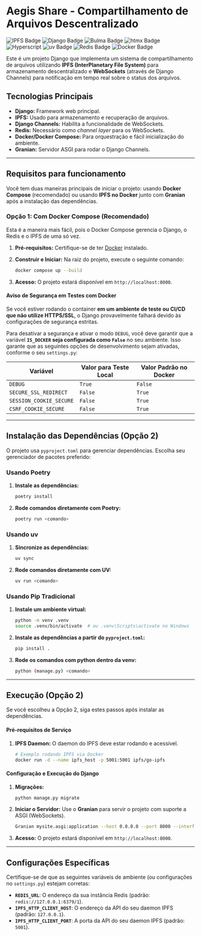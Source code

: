 # Aegis Share - Compartilhamento de Arquivos Descentralizado
![IPFS Badge](https://img.shields.io/badge/IPFS-65C2CB?logo=ipfs&logoColor=fff&style=for-the-badge) ![Django Badge](https://img.shields.io/badge/Django-092E20?logo=django&logoColor=fff&style=for-the-badge) ![Bulma Badge](https://img.shields.io/badge/Bulma-00D1B2?logo=bulma&logoColor=fff&style=for-the-badge) ![htmx Badge](https://img.shields.io/badge/htmx-36C?logo=htmx&logoColor=fff&style=for-the-badge)
![Hyperscript](https://img.shields.io/badge/%2F%2F%2F__%20Hyperscript-black?style=for-the-badge&labelColor=0d1a7bff)
![uv Badge](https://img.shields.io/badge/uv-DE5FE9?logo=uv&logoColor=fff&style=for-the-badge) ![Redis Badge](https://img.shields.io/badge/Redis-FF4438?logo=redis&logoColor=fff&style=for-the-badge)
![Docker Badge](https://img.shields.io/badge/Docker-2496ED?logo=docker&logoColor=fff&style=for-the-badge)

Este é um projeto Django que implementa um sistema de compartilhamento de arquivos utilizando **IPFS (InterPlanetary File System)** para armazenamento descentralizado e **WebSockets** (através de Django Channels) para notificação em tempo real sobre o status dos arquivos.

## Tecnologias Principais

  * **Django:** Framework web principal.
  * **IPFS:** Usado para armazenamento e recuperação de arquivos.
  * **Django Channels:** Habilita a funcionalidade de WebSockets.
  * **Redis:** Necessário como *channel layer* para os WebSockets.
  * **Docker/Docker Compose:** Para orquestração e fácil inicialização do ambiente.
  * **Granian:** Servidor ASGI para rodar o Django Channels.

-----

## Requisitos para funcionamento

Você tem duas maneiras principais de iniciar o projeto: usando **Docker Compose** (recomendado) ou usando **IPFS no Docker** junto com **Granian** após a instalação das dependências.

### Opção 1: Com Docker Compose (Recomendado)

Esta é a maneira mais fácil, pois o Docker Compose gerencia o Django, o Redis e o IPFS de uma só vez.

1.  **Pré-requisitos:** Certifique-se de ter [Docker](https://www.docker.com/get-started/) instalado.

2.  **Construir e Iniciar:** Na raiz do projeto, execute o seguinte comando:

    ```bash
    docker compose up --build
    ```

3.  **Acesso:** O projeto estará disponível em `http://localhost:8000`.

#### Aviso de Segurança em Testes com Docker

Se você estiver rodando o container **em um ambiente de teste ou CI/CD que não utilize HTTPS/SSL**, o Django provavelmente falhará devido às configurações de segurança estritas.

Para desativar a segurança e ativar o modo `DEBUG`, você deve garantir que a variável **`IS_DOCKER` seja configurada como `False`** no seu ambiente. Isso garante que as seguintes opções de desenvolvimento sejam ativadas, conforme o seu `settings.py`:

| Variável               | Valor para Teste Local | Valor Padrão no Docker |
|------------------------|------------------------|-------------------------|
| `DEBUG`                | `True`                 | `False`                 |
| `SECURE_SSL_REDIRECT`  | `False`                | `True`                  |
| `SESSION_COOKIE_SECURE`| `False`                | `True`                  |
| `CSRF_COOKIE_SECURE`   | `False`                | `True`                  |


-----

## Instalação das Dependências (Opção 2)

O projeto usa `pyproject.toml` para gerenciar dependências. Escolha seu gerenciador de pacotes preferido:

### Usando Poetry

1.  **Instale as dependências:**
    ```bash
    poetry install
    ```
2.  **Rode comandos diretamente com Poetry:**
    ```bash
    poetry run <comando>
    ```

### Usando uv

1.  **Sincronize as dependências:**
    ```bash
    uv sync
    ```
2.  **Rode comandos diretamente com UV:**
    ```bash
    uv run <comando>
    ```

### Usando Pip Tradicional

1.  **Instale um ambiente virtual:**
    ```bash
    python -m venv .venv
    source .venv/bin/activate  # ou .venv\Scripts\activate no Windows
    ```
2.  **Instale as dependências a partir do `pyproject.toml`:**
    ```bash
    pip install .
    ```
3. **Rode os comandos com python dentro da venv:**
    ```bash
    python (manage.py) <comando>
    ```

-----

## Execução (Opção 2)

Se você escolheu a Opção 2, siga estes passos após instalar as dependências.

#### Pré-requisitos de Serviço

1.  **IPFS Daemon:** O daemon do IPFS deve estar rodando e acessível.

    ```bash
    # Exemplo rodando IPFS via Docker
    docker run -d --name ipfs_host -p 5001:5001 ipfs/go-ipfs
    ```

#### Configuração e Execução do Django

1.  **Migrações:**

    ```bash
    python manage.py migrate
    ```

2.  **Iniciar o Servidor:** Use o **Granian** para servir o projeto com suporte a ASGI (WebSockets).

    ```bash
    Granian mysite.asgi:application --host 0.0.0.0 --port 8000 --interface asgi
    ```

3.  **Acesso:** O projeto estará disponível em `http://localhost:8000`.

-----

## Configurações Específicas

Certifique-se de que as seguintes variáveis de ambiente (ou configurações no `settings.py`) estejam corretas:

  * **`REDIS_URL`**: O endereço da sua instância Redis (padrão: `redis://127.0.0.1:6379/1`).
  * **`IPFS_HTTP_CLIENT_HOST`**: O endereço da API do seu daemon IPFS (padrão: `127.0.0.1`).
  * **`IPFS_HTTP_CLIENT_PORT`**: A porta da API do seu daemon IPFS (padrão: `5001`).
